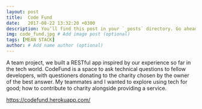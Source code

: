 ```yaml
---
layout: post
title:  Code Fund
date:   2017-08-22 13:32:20 +0300
description: You’ll find this post in your `_posts` directory. Go ahead and edit it and re-build the site to see your changes. # Add post description (optional)
img: code_fund.jpg # Add image post (optional)
tags: [MEAN STACK]
author: # Add name author (optional)
---
```

A team project, we built a RESTful app inspired by our experience so far in the tech world. CodeFund is a space to ask technical questions to fellow developers, with questioners donating to the charity chosen by the owner of the best answer. My teammates and I wanted to explore using tech for good; how to contribute to charity alongside providing a service.

<a href="https://codefund.herokuapp.com/" target="_blank" >https://codefund.herokuapp.com/</a>
